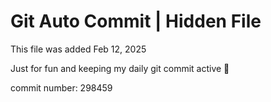 # Git Auto Commit | Hidden File

This file was added Feb 12, 2025

Just for fun and keeping my daily git commit active 🤪

commit number: 298459
